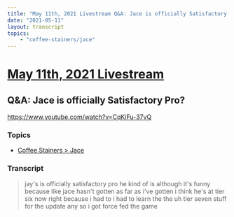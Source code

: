 ```yaml
---
title: "May 11th, 2021 Livestream Q&A: Jace is officially Satisfactory Pro?"
date: "2021-05-11"
layout: transcript
topics:
    - "coffee-stainers/jace"
---
```

# [May 11th, 2021 Livestream](../2021-05-11.md)
## Q&A: Jace is officially Satisfactory Pro?
https://www.youtube.com/watch?v=CqKiFu-37vQ

### Topics
* [Coffee Stainers > Jace](../topics/coffee-stainers/jace.md)

### Transcript

> jay's is officially satisfactory pro he kind of is although it's funny because like jace hasn't gotten as far as i've gotten i think he's at tier six now right because i had to i had to learn the the uh tier seven stuff for the update any so i got force fed the game
